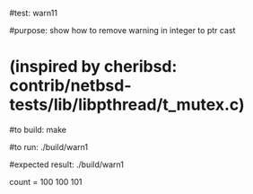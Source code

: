 #test:  warn11 

#purpose: show how to remove warning in integer to ptr cast
# (inspired by cheribsd: contrib/netbsd-tests/lib/libpthread/t_mutex.c)

#to build:
make 

#to run:
./build/warn1

#expected result:
./build/warn1

count = 100
100 101 





